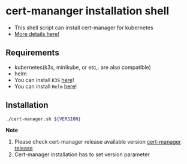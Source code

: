 # cert-mananger installation shell
- This shell script can install cert-manager for kubernetes
- [More details here!](https://cert-manager.io/docs/)

## Requirements
- kubernetes(k3s, minikube, or etc,. are also compatible)
- helm
- You can install `K3S` [here](https://github.com/sunjin7725/k3s-installation-shell)!
- You can install `Helm` [here](https://github.com/sunjin7725/helm-installation-shell)!

## Installation
```bash
./cert-manager.sh ${VERSION}
```
**Note**  
1) Please check cert-manager release available version 
[cert-manager release](https://github.com/cert-manager/cert-manager/tags)  
2) Cert-manager installation has to set version parameter